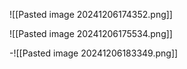 ![[Pasted image 20241206174352.png]]


![[Pasted image 20241206175534.png]]


-![[Pasted image 20241206183349.png]]